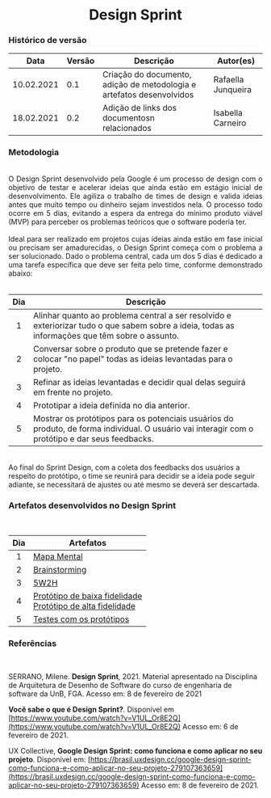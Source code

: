 # <center> Design Sprint

### Histórico de versão<br>
|Data | Versão | Descrição | Autor(es)
| -- | -- | -- | -- |
| 10.02.2021 | 0.1 | Criação do documento, adição de metodologia e artefatos desenvolvidos | Rafaella Junqueira |
| 18.02.2021 | 0.2 | Adição de links dos documentosn relacionados | Isabella Carneiro |<br>

### Metodologia
<br>
<div align="justify">
O Design Sprint desenvolvido pela Google é um processo de design com o objetivo de testar e acelerar ideias que ainda estão em estágio inicial de desenvolvimento. Ele agiliza o trabalho de times de design e valida ideias antes que muito tempo ou dinheiro sejam investidos nela. O processo todo ocorre em 5 dias, evitando a espera da entrega do mínimo produto viável (MVP) para perceber os problemas teóricos que o software poderia ter.
<br><br>
Ideal para ser realizado em projetos cujas ideias ainda estão em fase inicial ou precisam ser amadurecidas, o Design Sprint começa com o problema a ser solucionado. Dado o problema central, cada um dos 5 dias é dedicado a uma tarefa específica que deve ser feita pelo time, conforme demonstrado abaixo:
</div>
<br>

|Dia | Descrição
|:--:|--
1 | Alinhar quanto ao problema central a ser resolvido e exteriorizar tudo o que sabem sobre a ideia, todas as informações que têm sobre o assunto.
2 | Conversar sobre o produto que se pretende fazer e colocar "no papel" todas as ideias levantadas para o projeto. 
3 | Refinar as ideias levantadas e decidir qual delas seguirá em frente no projeto.
4 | Prototipar a ideia definida no dia anterior.
5 | Mostrar os protótipos para os potenciais usuários do produto, de forma individual. O usuário vai interagir com o protótipo e dar seus feedbacks.

<br>
Ao final do Sprint Design, com a coleta dos feedbacks dos usuários a respeito do protótipo, o time se reunirá para decidir se a ideia pode seguir adiante, se necessitará de ajustes ou até mesmo se deverá ser descartada.
<br>

### Artefatos desenvolvidos no Design Sprint
<br>

|<center>Dia | Artefatos
|:--:|--
1 | [Mapa Mental](../base/mapa-mental.md)<!--<br>[Questionário]()<br>[Causa e efeito]()-->
2 | [Brainstorming](../base/brainstorming.md)<!--<br>[Rich Pictures]()-->
3 | [5W2H](../base/5w2h.md)<!-- [Plano de custo e esforço]()<br>[Plano de riscos]()-->
4 | [Protótipo de baixa fidelidade](../base/prototipo-baixa.md) <br>[Protótipo de alta fidelidade](../base/prototipo-alta.md)
5 | [Testes com os protótipos](../base/teste-prototipo.md)


### Referências
<br>

SERRANO, Milene. **Design Sprint**, 2021. Material apresentado na Disciplina de Arquitetura de Desenho de Software do curso de engenharia de software da UnB, FGA. Acesso em: 8 de fevereiro de 2021

**Você sabe o que é Design Sprint?**. Disponível em [https://www.youtube.com/watch?v=V1UL_Or8E2Q](https://www.youtube.com/watch?v=V1UL_Or8E2Q) Acesso em: 6 de fevereiro de 2021.

UX Collective, **Google Design Sprint: como funciona e como aplicar no seu projeto**. Disponível em: [https://brasil.uxdesign.cc/google-design-sprint-como-funciona-e-como-aplicar-no-seu-projeto-279107363659](https://brasil.uxdesign.cc/google-design-sprint-como-funciona-e-como-aplicar-no-seu-projeto-279107363659) Acesso em: 8 de fevereiro de 2021.
